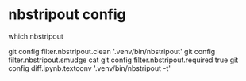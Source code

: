 # nbstripout config


which nbstripout

git config filter.nbstripout.clean '.venv/bin/nbstripout'
git config filter.nbstripout.smudge cat
git config filter.nbstripout.required true
git config diff.ipynb.textconv '.venv/bin/nbstripout -t'